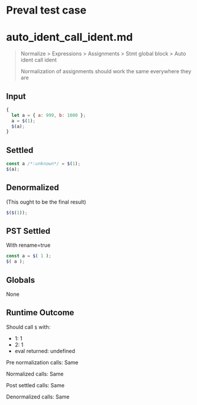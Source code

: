 # Preval test case

# auto_ident_call_ident.md

> Normalize > Expressions > Assignments > Stmt global block > Auto ident call ident
>
> Normalization of assignments should work the same everywhere they are

## Input

`````js filename=intro
{
  let a = { a: 999, b: 1000 };
  a = $(1);
  $(a);
}
`````


## Settled


`````js filename=intro
const a /*:unknown*/ = $(1);
$(a);
`````


## Denormalized
(This ought to be the final result)

`````js filename=intro
$($(1));
`````


## PST Settled
With rename=true

`````js filename=intro
const a = $( 1 );
$( a );
`````


## Globals


None


## Runtime Outcome


Should call `$` with:
 - 1: 1
 - 2: 1
 - eval returned: undefined

Pre normalization calls: Same

Normalized calls: Same

Post settled calls: Same

Denormalized calls: Same
